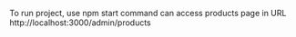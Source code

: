 

To run project, use npm start command 
can access products page in URL http://localhost:3000/admin/products
